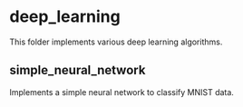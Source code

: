 # deep_learning
This folder implements various deep learning algorithms.
## simple_neural_network
Implements a simple neural network to classify MNIST data.
